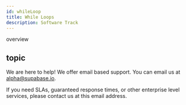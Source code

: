 ```yaml
---
id: whileLoop
title: While Loops
description: Software Track
---
```



overview
## topic
We are here to help! We offer email based support. You can email us at alpha@supabase.io.

If you need SLAs, guaranteed response times, or other enterprise level services, please contact us at this email address.